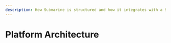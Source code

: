 ```yaml
---
description: How Submarine is structured and how it integrates with a Shopify Plus store.
---
```


# Platform Architecture

